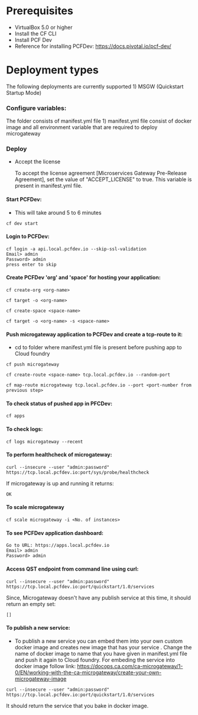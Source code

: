 # Prerequisites
- VirtualBox 5.0 or higher
- Install the CF CLI
- Install PCF Dev
- Reference for installing PCFDev: https://docs.pivotal.io/pcf-dev/

# Deployment types
The following deployments are currently supported
	1) MSGW (Quickstart Startup Mode)

### Configure variables:
The folder consists of manifest.yml file
	1) manifest.yml file consist of docker image and all environment variable that are required to deploy microgateway 

### Deploy
- Accept the license

  To accept the license agreement [Microservices Gateway Pre-Release Agreement], set the value of "ACCEPT_LICENSE" to true. This variable is present in manifest.yml file.

#### Start PCFDev:
- This will take around 5 to 6 minutes
```
cf dev start
```
#### Login to PCFDev:
```
cf login -a api.local.pcfdev.io --skip-ssl-validation
Email> admin
Password> admin
press enter to skip
```
#### Create PCFDev 'org' and 'space' for hosting your application:
```
cf create-org <org-name>
```
```
cf target -o <org-name>
```
```
cf create-space <space-name>
```
```
cf target -o <org-name> -s <space-name>
```
#### Push microgateway application to PCFDev and create a tcp-route to it:
- cd to folder where manifest.yml file is present before pushing app to Cloud foundry
```
cf push microgateway
```
```
cf create-route <space-name> tcp.local.pcfdev.io --random-port
```
```
cf map-route microgateway tcp.local.pcfdev.io --port <port-number from previous step>
```
#### To check status of pushed app in PFCDev:
```
cf apps
```
#### To check logs:
```
cf logs microgateway --recent
```
#### To perform healthcheck of microgateway:
```
curl --insecure --user "admin:password" https://tcp.local.pcfdev.io:port/sys/probe/healthcheck
```
If microgateway is up and running it returns:
```
OK
```
#### To scale microgateway
```
cf scale microgateway -i <No. of instances>
```
#### To see PCFDev application dashboard:
```
Go to URL: https://apps.local.pcfdev.io
Email> admin
Password> admin
```
#### Access QST endpoint from command line using curl:
```
curl --insecure --user "admin:password" https://tcp.local.pcfdev.io:port/quickstart/1.0/services
```
Since, Microgateway doesn't have any publish service at this time, it should return an empty set:
```
[]
```
#### To publish a new service:
- To publish a new service you can embed them into your own custom docker image and creates new image that has your service . Change the name of docker image to name that you have given in manifest.yml file and push it again to Cloud foundry. For embeding the service into docker image follow link: https://docops.ca.com/ca-microgateway/1-0/EN/working-with-the-ca-microgateway/create-your-own-microgateway-image

```
curl --insecure --user "admin:password" https://tcp.local.pcfdev.io:port/quickstart/1.0/services
```
It should return the service that you bake in docker image.
